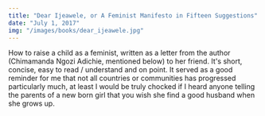 ```yaml
---
title: "Dear Ijeawele, or A Feminist Manifesto in Fifteen Suggestions"
date: "July 1, 2017"
img: "/images/books/dear_ijeawele.jpg"
---
```

How to raise a child as a feminist, written as a letter from the author (Chimamanda Ngozi Adichie, mentioned below) to her friend. It's short, concise, easy to read / understand and on point. It served as a good reminder for me that not all countries or communities has progressed particularly much, at least I would be truly chocked if I heard anyone telling the parents of a new born girl that you wish she find a good husband when she grows up.
